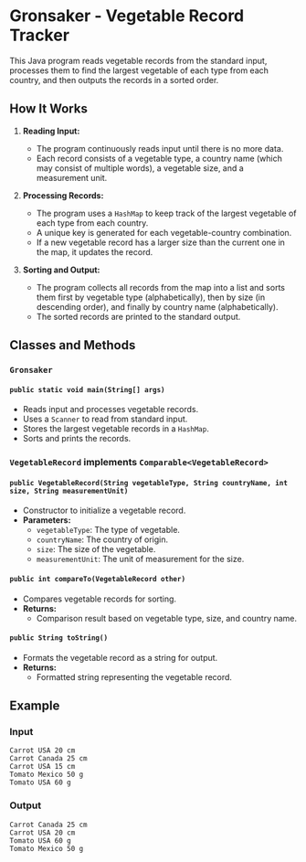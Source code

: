 # Gronsaker - Vegetable Record Tracker

This Java program reads vegetable records from the standard input, processes them to find the largest vegetable of each type from each country, and then outputs the records in a sorted order.

## How It Works

1. **Reading Input:**
   - The program continuously reads input until there is no more data. 
   - Each record consists of a vegetable type, a country name (which may consist of multiple words), a vegetable size, and a measurement unit.

2. **Processing Records:**
   - The program uses a `HashMap` to keep track of the largest vegetable of each type from each country.
   - A unique key is generated for each vegetable-country combination.
   - If a new vegetable record has a larger size than the current one in the map, it updates the record.

3. **Sorting and Output:**
   - The program collects all records from the map into a list and sorts them first by vegetable type (alphabetically), then by size (in descending order), and finally by country name (alphabetically).
   - The sorted records are printed to the standard output.

## Classes and Methods

### `Gronsaker`

#### `public static void main(String[] args)`

- Reads input and processes vegetable records.
- Uses a `Scanner` to read from standard input.
- Stores the largest vegetable records in a `HashMap`.
- Sorts and prints the records.

### `VegetableRecord` implements `Comparable<VegetableRecord>`

#### `public VegetableRecord(String vegetableType, String countryName, int size, String measurementUnit)`

- Constructor to initialize a vegetable record.
- **Parameters:**
  - `vegetableType`: The type of vegetable.
  - `countryName`: The country of origin.
  - `size`: The size of the vegetable.
  - `measurementUnit`: The unit of measurement for the size.

#### `public int compareTo(VegetableRecord other)`

- Compares vegetable records for sorting.
- **Returns:**
  - Comparison result based on vegetable type, size, and country name.

#### `public String toString()`

- Formats the vegetable record as a string for output.
- **Returns:**
  - Formatted string representing the vegetable record.

## Example

### Input
```
Carrot USA 20 cm
Carrot Canada 25 cm
Carrot USA 15 cm
Tomato Mexico 50 g
Tomato USA 60 g
```

### Output
```
Carrot Canada 25 cm
Carrot USA 20 cm
Tomato USA 60 g
Tomato Mexico 50 g
```